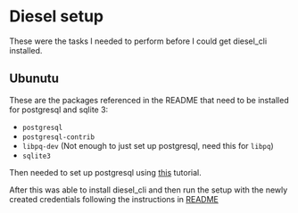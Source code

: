 # Diesel setup

These were the tasks I needed to perform before I could get diesel_cli installed.

## Ubunutu

These are the packages referenced in the README that need to be installed for postgresql and sqlite 3:
* `postgresql`
* `postgresql-contrib`
* `libpq-dev` (Not enough to just set up postgresql, need this for `libpq`)
* `sqlite3`

Then needed to set up postgresql using [this](https://help.ubuntu.com/community/PostgreSQL) tutorial.

After this was able to install diesel_cli and then run the setup with the newly created credentials following the instructions in [README](README.md)
